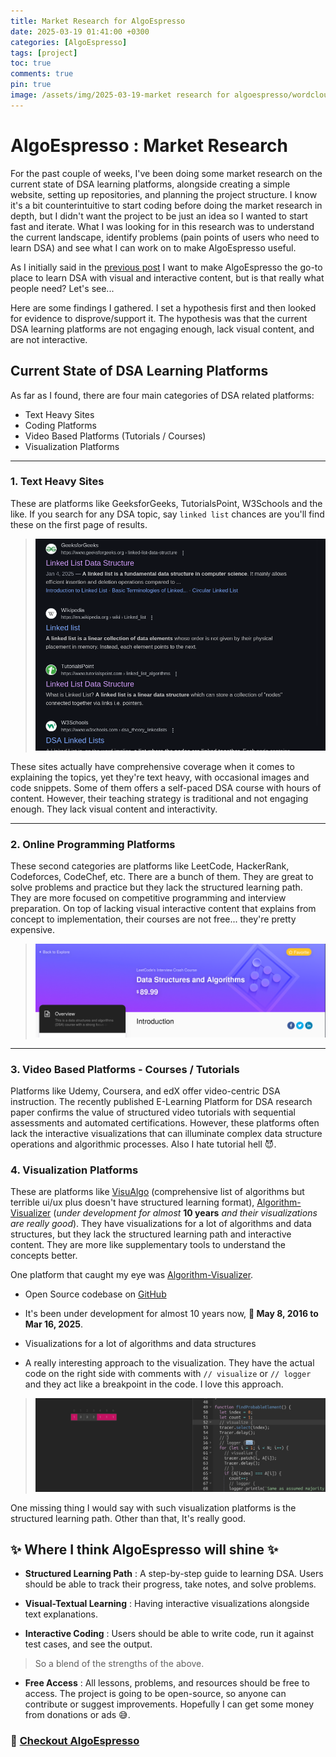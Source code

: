 ```yaml
---
title: Market Research for AlgoEspresso
date: 2025-03-19 01:41:00 +0300
categories: [AlgoEspresso]
tags: [project]
toc: true
comments: true
pin: true
image: /assets/img/2025-03-19-market research for algoespresso/wordcloud.png
---
```


# AlgoEspresso : Market Research

For the past couple of weeks, I've been doing some market research on the current state of DSA learning platforms, alongside creating a simple website, setting up repositories, and planning the project structure. I know it's a bit counterintuitive to start coding before doing the market research in depth, but I didn't want the project to be just an idea so I wanted to start fast and iterate. What I was looking for in this research was to understand the current landscape, identify problems (pain points of users who need to learn DSA) and see what I can work on to make AlgoEspresso useful.

As I initially said in the [previous post](/posts/vision-for-algoespresso) I want to make AlgoEspresso the go-to place to learn DSA with visual and interactive content, but is that really what people need? Let's see...

Here are some findings I gathered. I set a hypothesis first and then looked for evidence to disprove/support it. The hypothesis was that the current DSA learning platforms are not engaging enough, lack visual content, and are not interactive.

## Current State of DSA Learning Platforms

As far as I found, there are four main categories of DSA related platforms:
- Text Heavy Sites
- Coding Platforms
- Video Based Platforms (Tutorials / Courses)
- Visualization Platforms

---

### 1. Text Heavy Sites

These are platforms like GeeksforGeeks, TutorialsPoint, W3Schools and the like. If you search for any DSA topic, say `linked list` chances are you'll find these on the first page of results. 


> ![YAY](/assets/img/2025-03-19-market%20research%20for%20algoespresso/search_result.png)

These sites actually have comprehensive coverage when it comes to explaining the topics, yet they're text heavy, with occasional images and code snippets. Some of them offers a self-paced DSA course with hours of content. However, their teaching strategy is traditional and not engaging enough. They lack visual content and interactivity.

---

### 2. Online Programming Platforms

These second categories are platforms like LeetCode, HackerRank, Codeforces, CodeChef, etc. There are a bunch of them. They are great to solve problems and practice but they lack the structured learning path. They are more focused on competitive programming and interview preparation. On top of lacking visual interactive content that explains from concept to implementation, their courses are not free... they're pretty expensive.

> ![YAY](/assets/img/2025-03-19-market%20research%20for%20algoespresso/leetcode_price.png)

---

### 3. Video Based Platforms - Courses / Tutorials

Platforms like Udemy, Coursera, and edX offer video-centric DSA instruction. The recently published E-Learning Platform for DSA research paper confirms the value of structured video tutorials with sequential assessments and automated certifications. However, these platforms often lack the interactive visualizations that can illuminate complex data structure operations and algorithmic processes. Also I hate tutorial hell 😈.

### 4. Visualization Platforms

These are platforms like [VisuAlgo](https://visualgo.net) (comprehensive list of algorithms but terrible ui/ux plus doesn't have structured learning format), [Algorithm-Visualizer](https://algorithm-visualizer.org/) (*under development for almost* **10 years** *and their visualizations are really good*). They have visualizations for a lot of algorithms and data structures, but they lack the structured learning path and interactive content. They are more like supplementary tools to understand the concepts better.

One platform that caught my eye was [Algorithm-Visualizer](https://algorithm-visualizer.org/).

- Open Source codebase on [GitHub](https://github.com/algorithm-visualizer/algorithm-visualizer)

- It's been under development for almost 10 years now, **📅 May 8, 2016 to Mar 16, 2025**.

- Visualizations for a lot of algorithms and data structures

- A really interesting approach to the visualization. They have the actual code on the right side with comments with `// visualize` or `// logger` and they act like a breakpoint in the code. I love this approach.

> ![YAY](/assets/img/2025-03-19-market%20research%20for%20algoespresso/algorithm-visualizer.png)

One missing thing I would say with such visualization platforms is the structured learning path. Other than that, It's really good.



## ✨ Where I think AlgoEspresso will shine ✨

- **Structured Learning Path** : A step-by-step guide to learning DSA. Users should be able to track their progress, take notes, and solve problems.

- **Visual-Textual Learning** : Having interactive visualizations alongside text explanations.


- **Interactive Coding** : Users should be able to write code, run it against test cases, and see the output.

> So a blend of the strengths of the above.

- **Free Access** : All lessons, problems, and resources should be free to access. The project is going to be open-source, so anyone can contribute or suggest improvements. Hopefully I can get some money from donations or ads 😅.


### 🔗 [Checkout AlgoEspresso](https://github.com/NathanZlion/AlgoEspresso/)

